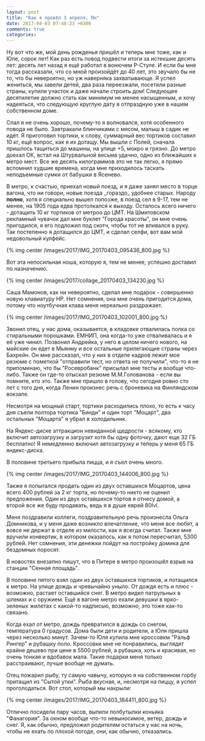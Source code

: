 ```yaml
---
layout: post
title: "Как я провёл 3 апреля, Пн"
date: 2017-04-03 07:48:23 +0300
comments: true
categories: 
---
```

Ну вот что же, мой день рожденья пришёл и теперь мне тоже, как и Юле, сорок лет! Как раз есть повод подвести итоги за истекшие десять лет: десять лет назад я ещё работал в вонючем Р-Стуле. И если бы мне тогда рассказали, что со мной произойдёт до 40 лет, это звучало бы не то, что бы невероятно, но уж наверняка захватывающе. Я успел жениться, мы завели детей, два раза переезжали, посетили разные страны, купили участок и даже начали строить дом! Следующее десятилетие должно стать как минимум не менее насыщенным, и хочу надеяться, что следующую круглую дату я отпраздную уже в нашем собственном доме.

Спал я не очень хорошо, почему-то я волновался, хотя особенного повода не было. Завтракали блинчиками с мясом, малыш в садик не идёт. Я приготовил тортики, к слову, суммарный вес тортиков составил 10 кг, ещё вопрос, как я их дотащу. Мы вышли с Полей, сначала пришлось тащиться до машины, на улице +5, мокро и грязно. До метро доехал ОК, встал на Штурвальной весьма удачно, одно из ближайших к метро мест. Все же десять килограммов это не так легко, я прямо вспомнил худшие времена, когда мне приходилось таскать неподъемные сумки от бабушки в Ясенево. 

В метро, к счастью, приехал новый поезд, и я даже занял место в торце вагона, что ни говори, новые поезда \_гораздо\_ удобнее старых. Народу **полно**, хотя я специально вышел попозже, в поезд сел в 9-17, тем не менее, на 1905 года едва протолкался к выходу. Осталось всего ничего - дотащить 10 кг тортиков от метроо до ЦМТ. На Шмитовском рекламный чувачок дал мне буклет "Города красоты", он мне очень пригодился, я его подложил под скотч, чтобы тот не впивался в руку. Так постепенно я дотащился до ЦМТ, и сделал селфи, вот вам мой недовольный кулфейс.

{% img center /images/2017/IMG_20170403_095436_800.jpg %}

Вот эта непосильная ноша, которую я, тем не менее, успешно доставил по назначению.

{% img center /images/2017/collage_20170403_134230.jpg %}

Саша Мамонов, как ни невероятно, сделал мне подарок - совершенно новую клавиатуру HP. Нет сомнения, она мне очень пригодится дома, потому что ноутбучная клава меня нереально раздражает.

{% img center /images/2017/IMG_20170403_102001_800.jpg %}

Звонил отец, у нас дома, оказывается, в кладовке отвалилась полка со стиральными порошками. ЕМНИП, она когда-то уже отваливалась и я её уже чинил. Позвонил Андрейка, у него в целом ничего нового, на майские он едет в Мьянму и все остальные прилегающие страны через Бахрейн. Он мне рассказал, что у них в отделе кадров лежит мое резюме с пометкой "отправили тест, но ответа не получили", что-то я не припоминаю, что бы "Росевробанк" присылал мне тесты и вообще что-либо. Также он где-то отыскал резюме М.М.Голованова - если вы помните, кто это. Также мне пришло в голову, что сегодня ровно сто лет с того дня, когда Ленин произнес речь с броневика на Финляндском вокзале.

Несмотря на мощный старт, тортики расходились плохо, то есть к часу дня съели полтора тортика "Бинди" и один торт "Моцарт", два остальных "Моцарта" я убрал в холодильник.

На Яндекс-диске аттракцион невиданной щедрости - всякому, кто включит автозагрузку и загрузит хотя бы одну фоточку, дают еще 32 ГБ бесплатно! Я немедленно включил автозагрузку и теперь у меня 65 ГБ яндекс-диска.

В половине третьего прибыла пицца, и я съел очень много. 

{% img center /images/2017/IMG_20170403_144006_800.jpg %}

Также я попытался продать один из двух оставшихся Моцартов, цена всего 400 рублей за 2 кг торта, но почему-то никто не оценил предложения. Один из двух оставшихся тортов я отнесу домой, а второй все же буду продавать, ведь я в душе еврей 80lvl.

Меня поздравили коллеги, поздравительную речь произнесла Ольга Домникова, и у меня даже возникло впечатление, что меня все любят, а вовсе не держат в отделе из милости, как я всегда считал. Также мне вручили конвертик, в котором оказалось, как я потом пересчитал, 5300 рублей. Нет сомнения, эти денежки пойдут на постройку домика для бездомных поросят.

В новостях внезапно пишут, что в Питере в метро произошёл взрыв на станции "Сенная площадь".

В половине пятого взял один из двух оставшихся тортиков, и потащился к метро. На улице дождь и чревычайно уныло. От дождя есть и плюс - возможно, растает оставшийся снег. В метро видел патрульных в шлемах и с оружием. Ещё в вагоне метро ехали девушки в ярко-зеленых жилетах с какой-то надписью, возможно, это тоже как-то связано.

Когда ехал от метро, дождь превратился в дождь со снегом, температура 0 градусов. Дома были дети и родители, а Юля пришла через несколько минут. Зачем-то Юля купила мне кроссовкм "Ральф Рингер" и рубашку поло. Кроссовки мне не понравились, выглядят крайне дешево при цене в 5500 рублей, а рубашка, хоть и красивая, но очень тонкая и вдобавок мала. Такие подарки меня только расстраивают, лучше вообще не думать.

Отец пожарил рыбу, ту самую чавычу, которую я на собственном горбу притащил из "Сытой утки". Рыба вкусная, и, несмотря на пиццу, я успел проголодаться. Вот стол, который мы накрыли:

{% img center /images/2017/IMG_20170403_184411_800.jpg %}

Отлично посидели пару часов, выпили полбутылки коньяка "Фанагория". За окном вообще что-то невыносимое, ветер, дождь и снег. Я, как обычно, предложил родителям остаться у нас на ночь, чтобы не ехать по плохой погоде, они, как обычно, отказались.

